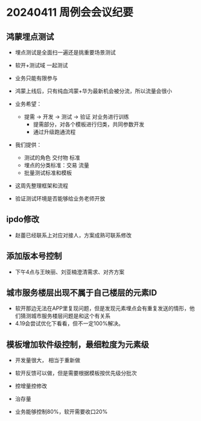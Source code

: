 # 20240411 周例会会议纪要

## 鸿蒙埋点测试

- 埋点测试是全面扫一遍还是挑重要场景测试
- 软开+测试域 一起测试
- 业务只能有限参与
- 鸿蒙上线后，只有纯血鸿蒙+华为最新机会被分流，所以流量会很小

- 业务希望：
  - 提需 -> 开发 -> 测试 -> 验证 对业务进行训练
      - 提需部分，对各个模板进行归类，共同参数开发
      - 通过升级跑通流程
- 我们提供：
  - 测试的角色 交付物 标准
  - 埋点的分类标准：交易 流量
  - 批量测试标准和模板

- 这周先整理框架和流程
- 验证测试环境是否能够给业务老师开放

## ipdo修改 
- 赵蕾已经联系上对应对接人，方案成熟可联系修改

## 添加版本号控制

- 下午4点与王映丽、刘亚楠澄清需求、对齐方案

## 城市服务楼层出现不属于自己楼层的元素ID

- 软开那边无法在APP里复现问题，但是发现元素埋点会有重复发送的情形，他们猜测城市服务楼层问题是和这个有关系
- 4.19会尝试优化下看看，但不一定100%解决。

## 模板增加软件级控制，最细粒度为元素级

- 开发量很大， 相当于重新做
- 软开反馈可以做，但是需要根据模板按优先级分批次

- 控增量控修改
- 治存量
- 业务能够控制80%，软开需要收口20%








